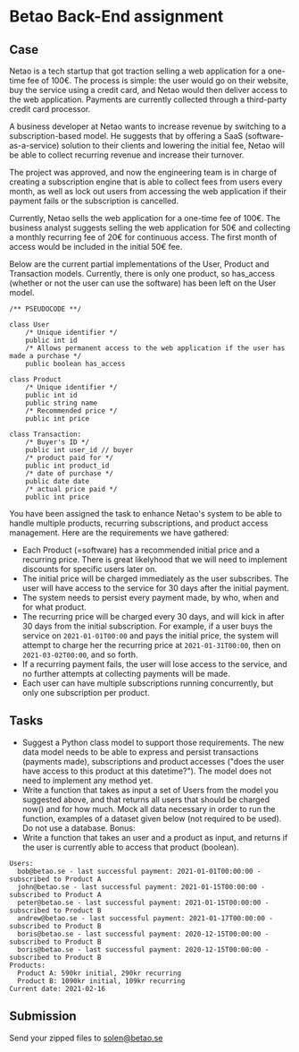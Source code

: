 # Betao Back-End assignment

## Case

Netao is a tech startup that got traction selling a web application for a one-time fee of 100€. The process is simple: the user would go on their website, buy the service using a credit card, and Netao would then deliver access to the web application. Payments are currently collected through a third-party credit card processor. 

A business developer at Netao wants to increase revenue by switching to a subscription-based model. He suggests that by offering a SaaS (software-as-a-service) solution to their clients and lowering the initial fee, Netao will be able to collect recurring revenue and increase their turnover.

The project was approved, and now the engineering team is in charge of creating a subscription engine that is able to collect fees from users every month, as well as lock out users from accessing the web application if their payment fails or the subscription is cancelled.

Currently, Netao sells the web application for a one-time fee of 100€. The business analyst suggests selling the web application for 50€ and collecting a monthly recurring fee of 20€ for continuous access. The first month of access would be included in the initial 50€ fee.


Below are the current partial implementations of the User, Product and Transaction models. Currently, there is only one product, so has_access (whether or not the user can use the software) has been left on the User model.

```
/** PSEUDOCODE **/

class User
    /* Unique identifier */
    public int id
    /* Allows permanent access to the web application if the user has made a purchase */
    public boolean has_access

class Product
    /* Unique identifier */
    public int id
    public string name
    /* Recommended price */ 
    public int price

class Transaction:
    /* Buyer's ID */
    public int user_id // buyer
    /* product paid for */
    public int product_id
    /* date of purchase */
    public date date
    /* actual price paid */
    public int price
``` 

You have been assigned the task to enhance Netao's system to be able to handle multiple products, recurring subscriptions, and product access management. Here are the requirements we have gathered:

- Each Product (=software) has a recommended initial price and a recurring price. There is great likelyhood that we will need to implement discounts for specific users later on.
- The initial price will be charged immediately as the user subscribes. The user will have access to the service for 30 days after the initial payment.
- The system needs to persist every payment made, by who, when and for what product.
- The recurring price will be charged every 30 days, and will kick in after 30 days from the initial subscription. For example, if a user buys the service on `2021-01-01T00:00` and pays the initial price, the system will attempt to charge her the recurring price at `2021-01-31T00:00`, then on `2021-03-02T00:00`, and so forth.
- If a recurring payment fails, the user will lose access to the service, and no further attempts at collecting payments will be made.
- Each user can have multiple subscriptions running concurrently, but only one subscription per product.

## Tasks
- Suggest a Python class model to support those requirements. The new data model needs to be able to express and persist transactions (payments made), subscriptions and product accesses ("does the user have access to this product at this datetime?"). The model does not need to implement any method yet.
- Write a function that takes as input a set of Users from the model you suggested above, and that returns all users that should be charged now() and for how much. Mock all data necessary in order to run the function, examples of a dataset given below (not required to be used). Do not use a database.
Bonus:
- Write a function that takes an user and a product as input, and returns if the user is currently able to access that product (boolean).

```
Users: 
  bob@betao.se - last successful payment: 2021-01-01T00:00:00 - subscribed to Product A
  john@betao.se - last successful payment: 2021-01-15T00:00:00 - subscribed to Product A
  peter@betao.se - last successful payment: 2021-01-15T00:00:00 - subscribed to Product B
  andrew@betao.se - last successful payment: 2021-01-17T00:00:00 - subscribed to Product B
  boris@betao.se - last successful payment: 2020-12-15T00:00:00 - subscribed to Product B
  boris@betao.se - last successful payment: 2020-12-15T00:00:00 - subscribed to Product B
Products:
  Product A: 590kr initial, 290kr recurring
  Product B: 1090kr initial, 109kr recurring
Current date: 2021-02-16
```

## Submission
Send your zipped files to solen@betao.se
